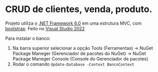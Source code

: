 # CRUD de clientes, venda, produto.
Projeto utiliza o [.NET Framework 6.0](https://dotnet.microsoft.com/pt-br/download/dotnet/6.0) em uma estrutura MVC, com [bootstrap](https://getbootstrap.com/). Feito no [Visual Studio 2022](https://visualstudio.microsoft.com/pt-br/vs/community/)

Para instalar o banco:
1. Na barra superior selecionar a opção Tools (Ferramentas) -> NuGet Package Maneger (Gerenciador de pacotes do NuGet) -> NuGet Package Maneger Console (Console do Gerenciador de pacotes)
2. Rodar o comando ```Update-Database -Context BancoContext```
